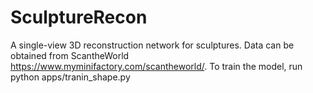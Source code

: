# SculptureRecon
A single-view 3D reconstruction network for sculptures.
Data can be obtained from ScantheWorld https://www.myminifactory.com/scantheworld/.
To train the model, run python apps/tranin_shape.py

